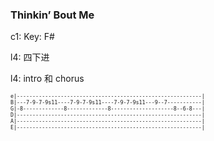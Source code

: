 
### Thinkin’ Bout Me

c1: Key: F#

l4: 四下进

l4: intro 和 chorus

<span style="font-size:0.7em; scroll-snap-stop: always; scroll-snap-align: start;">

```
e|-----------------------------------------------------------|
B|---7-9-7-9s11----7-9-7-9s11----7-9-7-9s11---9--7-----------|
G|-8-------------8-------------8--------------------8--6-8---|
D|-----------------------------------------------------------|
A|-----------------------------------------------------------|
E|-----------------------------------------------------------|
```
</span>
